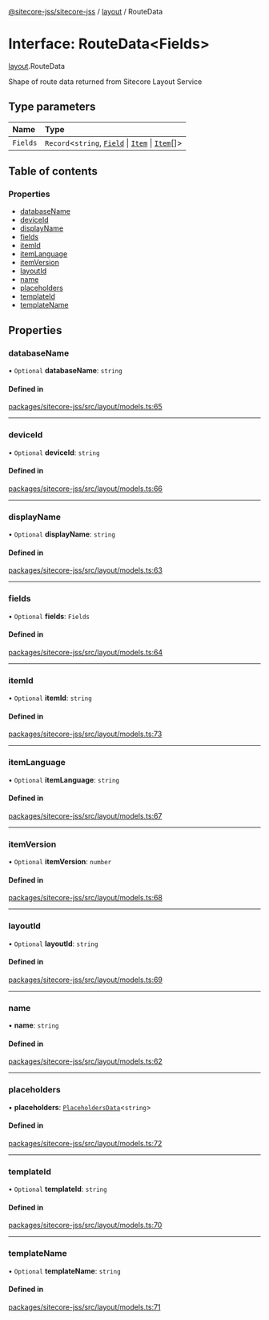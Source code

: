 [@sitecore-jss/sitecore-jss](../README.md) / [layout](../modules/layout.md) / RouteData

# Interface: RouteData\<Fields\>

[layout](../modules/layout.md).RouteData

Shape of route data returned from Sitecore Layout Service

## Type parameters

| Name | Type |
| :------ | :------ |
| `Fields` | `Record`\<`string`, [`Field`](layout.Field.md) \| [`Item`](layout.Item.md) \| [`Item`](layout.Item.md)[]\> |

## Table of contents

### Properties

- [databaseName](layout.RouteData.md#databasename)
- [deviceId](layout.RouteData.md#deviceid)
- [displayName](layout.RouteData.md#displayname)
- [fields](layout.RouteData.md#fields)
- [itemId](layout.RouteData.md#itemid)
- [itemLanguage](layout.RouteData.md#itemlanguage)
- [itemVersion](layout.RouteData.md#itemversion)
- [layoutId](layout.RouteData.md#layoutid)
- [name](layout.RouteData.md#name)
- [placeholders](layout.RouteData.md#placeholders)
- [templateId](layout.RouteData.md#templateid)
- [templateName](layout.RouteData.md#templatename)

## Properties

### databaseName

• `Optional` **databaseName**: `string`

#### Defined in

[packages/sitecore-jss/src/layout/models.ts:65](https://github.com/Sitecore/jss/blob/6f3dd7056/packages/sitecore-jss/src/layout/models.ts#L65)

___

### deviceId

• `Optional` **deviceId**: `string`

#### Defined in

[packages/sitecore-jss/src/layout/models.ts:66](https://github.com/Sitecore/jss/blob/6f3dd7056/packages/sitecore-jss/src/layout/models.ts#L66)

___

### displayName

• `Optional` **displayName**: `string`

#### Defined in

[packages/sitecore-jss/src/layout/models.ts:63](https://github.com/Sitecore/jss/blob/6f3dd7056/packages/sitecore-jss/src/layout/models.ts#L63)

___

### fields

• `Optional` **fields**: `Fields`

#### Defined in

[packages/sitecore-jss/src/layout/models.ts:64](https://github.com/Sitecore/jss/blob/6f3dd7056/packages/sitecore-jss/src/layout/models.ts#L64)

___

### itemId

• `Optional` **itemId**: `string`

#### Defined in

[packages/sitecore-jss/src/layout/models.ts:73](https://github.com/Sitecore/jss/blob/6f3dd7056/packages/sitecore-jss/src/layout/models.ts#L73)

___

### itemLanguage

• `Optional` **itemLanguage**: `string`

#### Defined in

[packages/sitecore-jss/src/layout/models.ts:67](https://github.com/Sitecore/jss/blob/6f3dd7056/packages/sitecore-jss/src/layout/models.ts#L67)

___

### itemVersion

• `Optional` **itemVersion**: `number`

#### Defined in

[packages/sitecore-jss/src/layout/models.ts:68](https://github.com/Sitecore/jss/blob/6f3dd7056/packages/sitecore-jss/src/layout/models.ts#L68)

___

### layoutId

• `Optional` **layoutId**: `string`

#### Defined in

[packages/sitecore-jss/src/layout/models.ts:69](https://github.com/Sitecore/jss/blob/6f3dd7056/packages/sitecore-jss/src/layout/models.ts#L69)

___

### name

• **name**: `string`

#### Defined in

[packages/sitecore-jss/src/layout/models.ts:62](https://github.com/Sitecore/jss/blob/6f3dd7056/packages/sitecore-jss/src/layout/models.ts#L62)

___

### placeholders

• **placeholders**: [`PlaceholdersData`](../modules/layout.md#placeholdersdata)\<`string`\>

#### Defined in

[packages/sitecore-jss/src/layout/models.ts:72](https://github.com/Sitecore/jss/blob/6f3dd7056/packages/sitecore-jss/src/layout/models.ts#L72)

___

### templateId

• `Optional` **templateId**: `string`

#### Defined in

[packages/sitecore-jss/src/layout/models.ts:70](https://github.com/Sitecore/jss/blob/6f3dd7056/packages/sitecore-jss/src/layout/models.ts#L70)

___

### templateName

• `Optional` **templateName**: `string`

#### Defined in

[packages/sitecore-jss/src/layout/models.ts:71](https://github.com/Sitecore/jss/blob/6f3dd7056/packages/sitecore-jss/src/layout/models.ts#L71)
